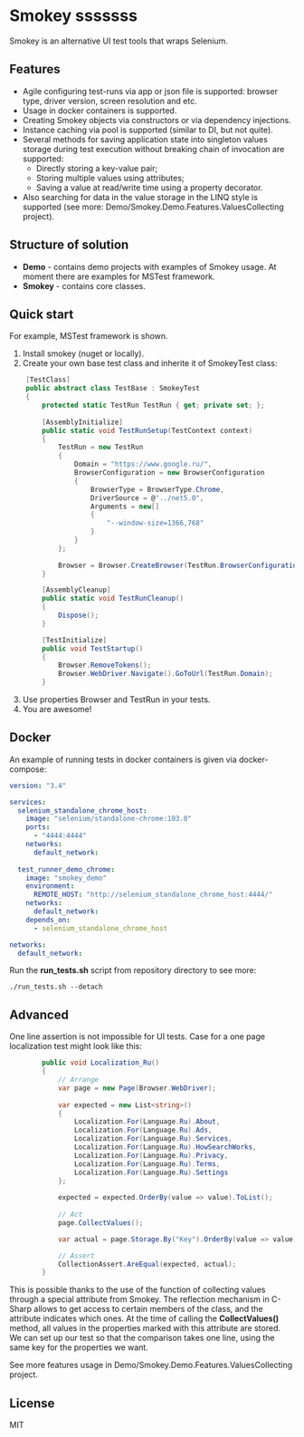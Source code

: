 # Smokey sssssss
Smokey is an alternative UI test tools that wraps Selenium.

## Features
- Agile configuring test-runs via app or json file is supported: browser type, driver version, screen resolution and etc.
- Usage in docker containers is supported.
- Creating Smokey objects via constructors or via dependency injections.
- Instance caching via pool is supported (similar to DI, but not quite).
- Several methods for saving application state into singleton values storage during test execution 
without breaking chain of invocation are supported:
  - Directly storing a key-value pair;
  - Storing multiple values using attributes;
  - Saving a value at read/write time using a property decorator. 
- Also searching for data in the value storage in the LINQ style is supported 
(see more: Demo/Smokey.Demo.Features.ValuesCollecting project).


## Structure of solution
- **Demo** - contains demo projects with examples of Smokey usage.
At moment there are examples for MSTest framework.
- **Smokey** - contains core classes.

## Quick start
For example, MSTest framework is shown.
1. Install smokey (nuget or locally).
2. Create your own base test class and inherite it of SmokeyTest class:
```csharp
    [TestClass]
    public abstract class TestBase : SmokeyTest
    {   
        protected static TestRun TestRun { get; private set; };
        
        [AssemblyInitialize]
        public static void TestRunSetup(TestContext context)
        {
            TestRun = new TestRun
            {
                Domain = "https://www.google.ru/",
                BrowserConfiguration = new BrowserConfiguration
                {
                    BrowserType = BrowserType.Chrome,
                    DriverSource = @"../net5.0",
                    Arguments = new[]
                    {
                        "--window-size=1366,768"
                    }
                }
            };
            
            Browser = Browser.CreateBrowser(TestRun.BrowserConfiguration);
        }

        [AssemblyCleanup]
        public static void TestRunCleanup()
        {
            Dispose();
        }

        [TestInitialize]
        public void TestStartup()
        {
            Browser.RemoveTokens();
            Browser.WebDriver.Navigate().GoToUrl(TestRun.Domain);
        }
```
3. Use properties Browser and TestRun in your tests.
4. You are awesome!

## Docker
An example of running tests in docker containers is given via docker-compose:
```yaml
version: "3.4"

services:
  selenium_standalone_chrome_host:
    image: "selenium/standalone-chrome:103.0"
    ports:
      - "4444:4444"
    networks:
      default_network:
  
  test_runner_demo_chrome:
    image: "smokey_demo"
    environment:
      REMOTE_HOST: "http://selenium_standalone_chrome_host:4444/"
    networks:
      default_network:
    depends_on:
      - selenium_standalone_chrome_host

networks:
  default_network:
```
Run the **run_tests.sh** script from repository directory to see more:
```shell
./run_tests.sh --detach
```

## Advanced
One line assertion is not impossible for UI tests. Case for a one page localization test might look like this:
```csharp
        public void Localization_Ru()
        {
            // Arrange
            var page = new Page(Browser.WebDriver);
            
            var expected = new List<string>()
            {
                Localization.For(Language.Ru).About,
                Localization.For(Language.Ru).Ads,
                Localization.For(Language.Ru).Services,
                Localization.For(Language.Ru).HowSearchWorks,
                Localization.For(Language.Ru).Privacy,
                Localization.For(Language.Ru).Terms,
                Localization.For(Language.Ru).Settings
            };
            
            expected = expected.OrderBy(value => value).ToList();
            
            // Act
            page.CollectValues();

            var actual = page.Storage.By("Key").OrderBy(value => value).ToList();

            // Assert
            CollectionAssert.AreEqual(expected, actual);
        }
```
This is possible thanks to the use of the function of collecting values through a special attribute from Smokey.
The reflection mechanism in C-Sharp allows to get access to certain members of the class, 
and the attribute indicates which ones. At the time of calling the **CollectValues()** method, all values in the properties
marked with this attribute are stored. We can set up our test so that the comparison takes one line, using the same key for
the properties we want.

See more features usage in Demo/Smokey.Demo.Features.ValuesCollecting project.

## License
MIT
